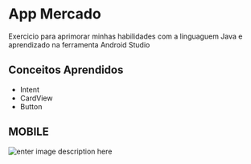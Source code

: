 # App Mercado

Exercicio para aprimorar minhas habilidades com a linguaguem Java e aprendizado na ferramenta Android Studio


## Conceitos Aprendidos
  - Intent
  - CardView
  - Button
 
## MOBILE


![enter image description here](https://github.com/jordanruan/CardProva/blob/master/CardProva.gif?raw=true)
